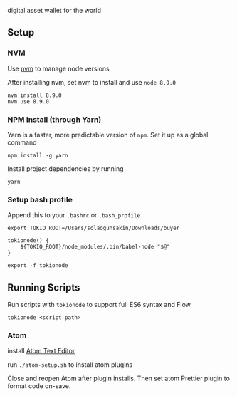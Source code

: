 digital asset wallet for the world

## Setup

### NVM

Use [nvm](https://github.com/creationix/nvm) to manage node versions

After installing nvm, set nvm to install and use `node 8.9.0`

```shell
nvm install 8.9.0
nvm use 8.9.0
```

### NPM Install (through Yarn)

Yarn is a faster, more predictable version of `npm`. Set it up as a global command

```
npm install -g yarn
```

Install project dependencies by running

```
yarn
```

### Setup bash profile

Append this to your `.bashrc` or `.bash_profile`

```shell
export TOKIO_ROOT=/Users/solaogunsakin/Downloads/buyer

tokionode() {
	${TOKIO_ROOT}/node_modules/.bin/babel-node "$@"
}

export -f tokionode
```

## Running Scripts

Run scripts with `tokionode` to support full ES6 syntax and Flow

```shell
tokionode <script path>
```

### Atom

install [Atom Text Editor](https://atom.io/) 

run `./atom-setup.sh` to install atom plugins

Close and reopen Atom after plugin installs. Then set atom Prettier plugin to format code on-save.
